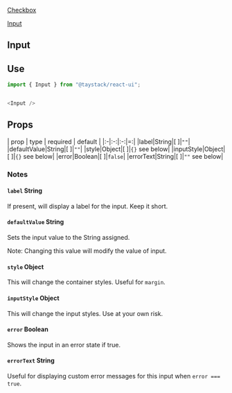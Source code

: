[Checkbox](https://taystack.github.io/ui-components/docs/Checkbox#checkbox)

[Input](https://taystack.github.io/ui-components/docs/Input#input)

## Input

## Use

```javascript
import { Input } from "@taystack/react-ui";


<Input />
```

## Props

| prop | type | required | default |
|:-|:-:|:-:|=:|
|label|String|[ ]|`""`|
|defaultValue|String|[ ]|`""`|
|style|Object|[ ]|`{}` see below|
|inputStyle|Object|[ ]|`{}` see below|
|error|Boolean|[ ]|`false`|
|errorText|String|[ ]|`""` see below|

### Notes

#### `label` String

If present, will display a label for the input. Keep it short.

#### `defaultValue` String

Sets the input value to the String assigned.

Note: Changing this value will modify the value of input.

#### `style` Object

This will change the container styles. Useful for `margin`.

#### `inputStyle` Object

This will change the input styles. Use at your own risk.

#### `error` Boolean

Shows the input in an error state if true.

#### `errorText` String

Useful for displaying custom error messages for this input when `error === true`.
